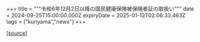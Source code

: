 +++
title = """令和6年12月2日以降の国民健康保険被保険者証の取扱い"""
date = 2024-09-25T15:00:00.000Z
expiryDate = 2025-01-12T02:06:33.463Z
tags = ["kuriyama","news"]
+++


[[source]](https://www.town.kuriyama.hokkaido.jp/soshiki/37/29390.html)
